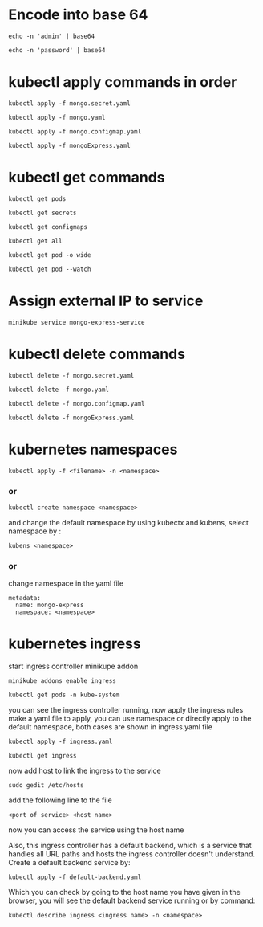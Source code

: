 # Encode into base 64

```
echo -n 'admin' | base64
```
```
echo -n 'password' | base64
```

# kubectl apply commands in order

```
kubectl apply -f mongo.secret.yaml
```
```
kubectl apply -f mongo.yaml
```
```
kubectl apply -f mongo.configmap.yaml
```
```
kubectl apply -f mongoExpress.yaml
```

# kubectl get commands

```
kubectl get pods
```
```
kubectl get secrets
```
```
kubectl get configmaps
```
```
kubectl get all
```
```
kubectl get pod -o wide
```
```
kubectl get pod --watch
```

# Assign external IP to service

```
minikube service mongo-express-service
```

# kubectl delete commands

```
kubectl delete -f mongo.secret.yaml
```
```
kubectl delete -f mongo.yaml
```
```
kubectl delete -f mongo.configmap.yaml
```
```
kubectl delete -f mongoExpress.yaml
```

# kubernetes namespaces

```
kubectl apply -f <filename> -n <namespace>
```
### or
```
kubectl create namespace <namespace>
```
and change the default namespace by using kubectx and kubens,
select namespace by :
```
kubens <namespace>
```
### or
change namespace in the yaml file
```
metadata:
  name: mongo-express
  namespace: <namespace>
```

# kubernetes ingress
start ingress controller minikupe addon
```
minikube addons enable ingress
```
```
kubectl get pods -n kube-system
```
you can see the ingress controller running, now apply the ingress rules <br> make a yaml file to apply, you can use namespace or directly apply to the default namespace, both cases are shown in ingress.yaml file
```
kubectl apply -f ingress.yaml
```
```
kubectl get ingress
```
now add host to link the ingress to the service
```
sudo gedit /etc/hosts
```
add the following line to the file
```
<port of service> <host name>
```
now you can access the service using the host name

Also, this ingress controller has a default backend, which is a service that handles all URL paths and hosts the ingress controller doesn't understand. Create a default backend service by:
```
kubectl apply -f default-backend.yaml
```
Which you can check by going to the host name you have given in the browser, you will see the default backend service running or by command:
```
kubectl describe ingress <ingress name> -n <namespace>
```
